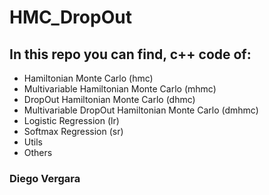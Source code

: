 # HMC_DropOut

## In this repo you can find, c++ code of:
* Hamiltonian Monte Carlo (hmc)
* Multivariable Hamiltonian Monte Carlo (mhmc)
* DropOut Hamiltonian Monte Carlo (dhmc)
* Multivariable DropOut Hamiltonian Monte Carlo (dmhmc)
* Logistic Regression (lr)
* Softmax Regression (sr)
* Utils
* Others

### Diego Vergara